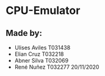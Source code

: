# CPU-Emulator #
## Made by: ##
* Ulises Aviles T031438
* Elian Cruz T032218
* Abner Silva T032069
* René Nuñez T032277
20/11/2020

